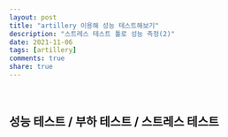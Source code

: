 ```yaml
---  
layout: post  
title: "artillery 이용해 성능 테스트해보기"   
description: "스트레스 테스트 툴로 성능 측정(2)"  
date: 2021-11-06
tags: [artillery]
comments: true  
share: true
---  
```


<br />

## 성능 테스트 / 부하 테스트 / 스트레스 테스트























































